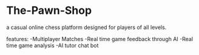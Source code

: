 # The-Pawn-Shop

a casual online chess platform designed for players of all levels. 

features:
-Multiplayer Matches
-Real time game feedback through AI
-Real time game analysis
-AI tutor chat bot
